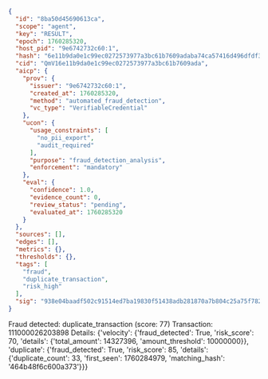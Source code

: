```json
{
  "id": "8ba50d45690613ca",
  "scope": "agent",
  "key": "RESULT",
  "epoch": 1760285320,
  "host_pid": "9e6742732c60:1",
  "hash": "6e11b9da0e1c99ec0272573977a3bc61b7609adaba74ca57416d496dfdf37f1e",
  "cid": "QmV16e11b9da0e1c99ec0272573977a3bc61b7609ada",
  "aicp": {
    "prov": {
      "issuer": "9e6742732c60:1",
      "created_at": 1760285320,
      "method": "automated_fraud_detection",
      "vc_type": "VerifiableCredential"
    },
    "ucon": {
      "usage_constraints": [
        "no_pii_export",
        "audit_required"
      ],
      "purpose": "fraud_detection_analysis",
      "enforcement": "mandatory"
    },
    "eval": {
      "confidence": 1.0,
      "evidence_count": 0,
      "review_status": "pending",
      "evaluated_at": 1760285320
    }
  },
  "sources": [],
  "edges": [],
  "metrics": {},
  "thresholds": {},
  "tags": [
    "fraud",
    "duplicate_transaction",
    "risk_high"
  ],
  "sig": "938e04baadf502c91514ed7ba19830f51438adb281870a7b804c25a75f782640"
}
```

Fraud detected: duplicate_transaction (score: 77)
Transaction: 111000026203898
Details: {'velocity': {'fraud_detected': True, 'risk_score': 70, 'details': {'total_amount': 14327396, 'amount_threshold': 10000000}}, 'duplicate': {'fraud_detected': True, 'risk_score': 85, 'details': {'duplicate_count': 33, 'first_seen': 1760284979, 'matching_hash': '464b48f6c600a373'}}}